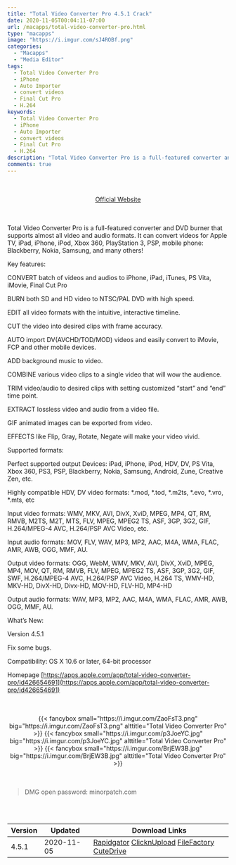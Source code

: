 ```yaml
---
title: "Total Video Converter Pro 4.5.1 Crack"
date: 2020-11-05T00:04:11-07:00
url: /macapps/total-video-converter-pro.html
type: "macapps"
image: "https://i.imgur.com/sJ4ROBf.png"
categories:
  - "Macapps"
  - "Media Editor"
tags:
  - Total Video Converter Pro
  - iPhone
  - Auto Importer
  - convert videos
  - Final Cut Pro
  - H.264
keywords:
  - Total Video Converter Pro
  - iPhone
  - Auto Importer
  - convert videos
  - Final Cut Pro
  - H.264
description: "Total Video Converter Pro is a full-featured converter and DVD burner that supports almost all video and audio formats"
comments: true
---
```


<br/>
<br/>
<center>
<a href="https://apps.apple.com/app/total-video-converter-pro/id426654691" target="blank"><div class="border border-blue-500 rounded-lg transition duration-500 
    ease-in-out w-48 text-lg text-blue-500 text-center px-2 hover:bg-blue-500 hover:text-white">
  Official Website 
</div></a>
</center>
<br/>
<br/>

Total Video Converter Pro is a full-featured converter and DVD burner that supports almost all video and audio formats. It can convert videos for Apple TV, iPad, iPhone, iPod, Xbox 360, PlayStation 3, PSP, mobile phone: Blackberry, Nokia, Samsung, and many others!

Key features:

CONVERT batch of videos and audios to iPhone, iPad, iTunes, PS Vita, iMovie, Final Cut Pro

BURN both SD and HD video to NTSC/PAL DVD with high speed.

EDIT all video formats with the intuitive, interactive timeline.

CUT the video into desired clips with frame accuracy.

AUTO import DV(AVCHD/TOD/MOD) videos and easily convert to iMovie, FCP and other mobile devices.

ADD background music to video.

COMBINE various video clips to a single video that will wow the audience.

TRIM video/audio to desired clips with setting customized “start” and “end” time point.

EXTRACT lossless video and audio from a video file.

GIF animated images can be exported from video.

EFFECTS like Flip, Gray, Rotate, Negate will make your video vivid.

Supported formats:

Perfect supported output Devices: iPad, iPhone, iPod, HDV, DV, PS Vita, Xbox 360, PS3, PSP, Blackberry, Nokia, Samsung, Android, Zune, Creative Zen, etc.

Highly compatible HDV, DV video formats: *.mod, *.tod, *.m2ts, *.evo, *.vro, *.mts, etc

Input video formats: WMV, MKV, AVI, DivX, XviD, MPEG, MP4, QT, RM, RMVB, M2TS, M2T, MTS, FLV, MPEG, MPEG2 TS, ASF, 3GP, 3G2, GIF, H.264/MPEG-4 AVC, H.264/PSP AVC Video, etc.

Input audio formats: MOV, FLV, WAV, MP3, MP2, AAC, M4A, WMA, FLAC, AMR, AWB, OGG, MMF, AU.

Output video formats: OGG, WebM, WMV, MKV, AVI, DivX, XviD, MPEG, MP4, MOV, QT, RM, RMVB, FLV, MPEG, MPEG2 TS, ASF, 3GP, 3G2, GIF, SWF, H.264/MPEG-4 AVC, H.264/PSP AVC Video, H.264 TS, WMV-HD, MKV-HD, DivX-HD, Divx-HD, MOV-HD, FLV-HD, MP4-HD

Output audio formats: WAV, MP3, MP2, AAC, M4A, WMA, FLAC, AMR, AWB, OGG, MMF, AU.

What’s New:


Version 4.5.1

Fix some bugs.

Compatibility: OS X 10.6 or later, 64-bit processor

Homepage [https://apps.apple.com/app/total-video-converter-pro/id426654691](https://apps.apple.com/app/total-video-converter-pro/id426654691)

<script async src="https://pagead2.googlesyndication.com/pagead/js/adsbygoogle.js"></script>
<ins class="adsbygoogle"
     style="display:block; text-align:center;"
     data-ad-layout="in-article"
     data-ad-format="fluid"
     data-ad-client="ca-pub-8746275014476192"
     data-ad-slot="5144997159"></ins>
<script>
     (adsbygoogle = window.adsbygoogle || []).push({});
</script>
<br/>
<br/>


<center>
<div class="w-full grid grid-cols-3 flex gap-2">
{{< fancybox small="https://i.imgur.com/ZaoFsT3.png" big="https://i.imgur.com/ZaoFsT3.png" alttitle="Total Video Converter Pro" >}}
{{< fancybox small="https://i.imgur.com/p3JoeYC.jpg" big="https://i.imgur.com/p3JoeYC.jpg" alttitle="Total Video Converter Pro" >}}
{{< fancybox small="https://i.imgur.com/BrjEW3B.jpg" big="https://i.imgur.com/BrjEW3B.jpg" alttitle="Total Video Converter Pro" >}}
</div>
</center>

<br/>
<br/>


> DMG open password: minorpatch.com

<br/>
<br/>
<div id="history_version" class="history_version">

| Version | Updated | Download Links |
| ---- | ---- | ---- |
| 4.5.1 | 2020-11-05 | [Rapidgator](https://ouo.io/Hb8frM)   [ClicknUpload](https://ouo.io/sX4XBB)   [FileFactory](https://ouo.io/FOKZBX)   [CuteDrive](https://ouo.io/CcMALF) |

</div>
